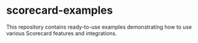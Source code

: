 # scorecard-examples
This repository contains ready-to-use examples demonstrating how to use various Scorecard features and integrations.
